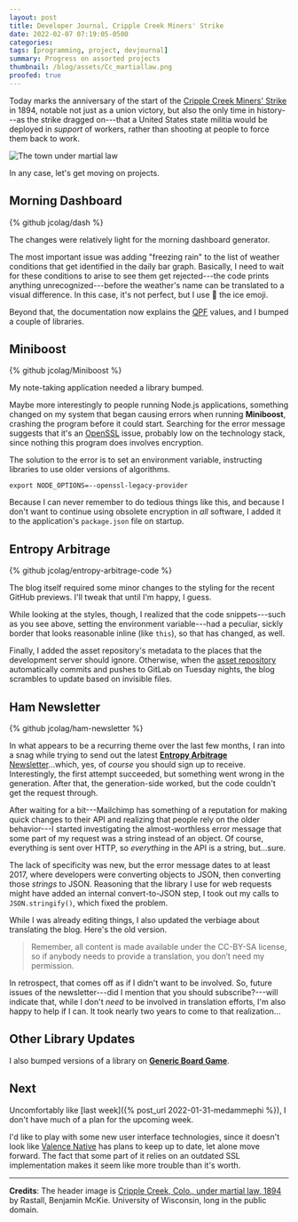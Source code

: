 ```yaml
---
layout: post
title: Developer Journal, Cripple Creek Miners' Strike
date: 2022-02-07 07:19:05-0500
categories:
tags: [programming, project, devjournal]
summary: Progress on assorted projects
thumbnail: /blog/assets/Cc_martiallaw.png
proofed: true
---
```


Today marks the anniversary of the start of the [Cripple Creek Miners' Strike](https://en.wikipedia.org/wiki/Cripple_Creek_miners%27_strike_of_1894) in 1894, notable not just as a union victory, but also the only time in history---as the strike dragged on---that a United States state militia would be deployed in *support* of workers, rather than shooting at people to force them back to work.

![The town under martial law](/blog/assets/Cc_martiallaw.png "The modern world doesn't contain nearly enough of those small-wall-on-wheels gizmos...")

In any case, let's get moving on projects.

## Morning Dashboard

{% github jcolag/dash %}

The changes were relatively light for the morning dashboard generator.

The most important issue was adding "freezing rain" to the list of weather conditions that get identified in the daily bar graph.  Basically, I need to wait for these conditions to arise to see them get rejected---the code prints anything unrecognized---before the weather's name can be translated to a visual difference.  In this case, it's not perfect, but I use 🧊 the ice emoji.

Beyond that, the documentation now explains the [QPF](https://en.wikipedia.org/wiki/Quantitative_precipitation_forecast) values, and I bumped a couple of libraries.

## Miniboost

{% github jcolag/Miniboost %}

My note-taking application needed a library bumped.

Maybe more interestingly to people running Node.js applications, something changed on my system that began causing errors when running **Miniboost**, crashing the program before it could start.  Searching for the error message suggests that it's an [OpenSSL](https://en.wikipedia.org/wiki/OpenSSL) issue, probably low on the technology stack, since nothing this program does involves encryption.

The solution to the error is to set an environment variable, instructing libraries to use older versions of algorithms.

```console
export NODE_OPTIONS=--openssl-legacy-provider
```

Because I can never remember to do tedious things like this, and because I don't want to continue using obsolete encryption in *all* software, I added it to the application's `package.json` file on startup.

## Entropy Arbitrage

{% github jcolag/entropy-arbitrage-code %}

The blog itself required some minor changes to the styling for the recent GitHub previews.  I'll tweak that until I'm happy, I guess.

While looking at the styles, though, I realized that the code snippets---such as you see above, setting the environment variable---had a peculiar, sickly border that looks reasonable inline (like `this`), so that has changed, as well.

Finally, I added the asset repository's metadata to the places that the development server should ignore.  Otherwise, when the [asset repository](https://gitlab.com/jcolag/entropy-arbitrage-assets) automatically commits and pushes to GitLab on Tuesday nights, the blog scrambles to update based on invisible files.

## Ham Newsletter

{% github jcolag/ham-newsletter %}

In what appears to be a recurring theme over the last few months, I ran into a snag while trying to send out the latest [**Entropy Arbitrage** Newsletter](https://entropy-arbitrage.mailchimpsites.com/)...which, yes, of *course* you should sign up to receive.  Interestingly, the first attempt succeeded, but something went wrong in the generation.  After that, the generation-side worked, but the code couldn't get the request through.

After waiting for a bit---Mailchimp has something of a reputation for making quick changes to their API and realizing that people rely on the older behavior---I started investigating the almost-worthless error message that some part of my request was a string instead of an object.  Of course, everything is sent over HTTP, so *everything* in the API is a string, but...sure.

The lack of specificity was new, but the error message dates to at least 2017, where developers were converting objects to JSON, then converting those *strings* to JSON.  Reasoning that the library I use for web requests might have added an internal convert-to-JSON step, I took out my calls to `JSON.stringify()`, which fixed the problem.

While I was already editing things, I also updated the verbiage about translating the blog.  Here's the old version.

 > Remember, all content is made available under the CC-BY-SA license, so if anybody needs to provide a translation, you don’t need my permission.

In retrospect, that comes off as if I didn't want to be involved.  So, future issues of the newsletter---did I mention that you should subscribe?---will indicate that, while I don't *need* to be involved in translation efforts, I'm also happy to help if I can.  It took nearly two years to come to that realization...

## Other Library Updates

I also bumped versions of a library on [**Generic Board Game**](https://github.com/jcolag/generic-board-game).

## Next

Uncomfortably like [last week]({% post_url 2022-01-31-medammephi %}), I don't have much of a plan for the upcoming week.

I'd like to play with some new user interface technologies, since it doesn't look like [Valence Native](https://github.com/valence-native/valence-native) has plans to keep up to date, let alone move forward.  The fact that some part of it relies on an outdated SSL implementation makes it seem like more trouble than it's worth.

* * *

**Credits**:  The header image is [Cripple Creek, Colo., under martial law, 1894](https://en.wikipedia.org/wiki/File:Cc_martiallaw.png) by Rastall, Benjamin McKie. University of Wisconsin, long in the public domain.
